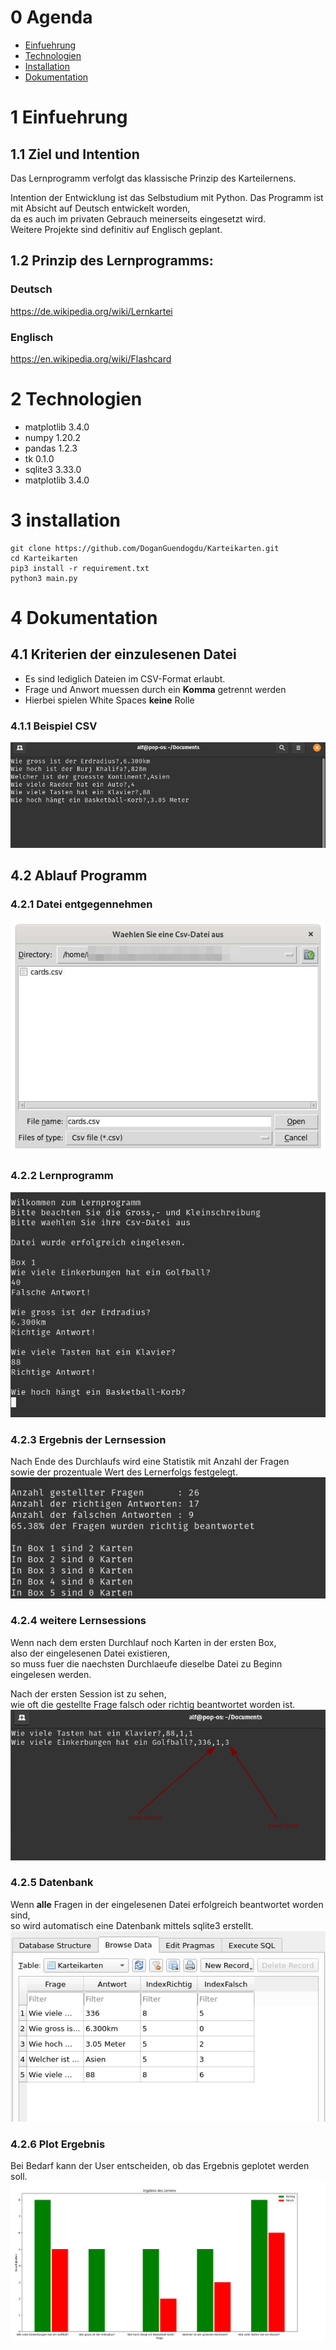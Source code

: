 # 0 Agenda 
* [Einfuehrung](#einf)
* [Technologien](#tech)
* [Installation](#installation)
* [Dokumentation](#doc)

<a name="einf"/>
 
# 1 Einfuehrung 

## 1.1 Ziel und Intention
Das Lernprogramm verfolgt das klassische Prinzip des Karteilernens.

Intention der Entwicklung ist das Selbstudium mit Python.
Das Programm ist mit Absicht auf Deutsch entwickelt worden,  
da es auch im privaten Gebrauch meinerseits eingesetzt wird.  
Weitere Projekte sind definitiv auf Englisch geplant.


## 1.2 Prinzip des Lernprogramms:
### Deutsch   
https://de.wikipedia.org/wiki/Lernkartei

### Englisch 
https://en.wikipedia.org/wiki/Flashcard

<a name="tech"/>

# 2 Technologien 
* matplotlib 3.4.0
* numpy      1.20.2
* pandas     1.2.3
* tk         0.1.0
* sqlite3    3.33.0
* matplotlib 3.4.0

<a name="installation"/>

# 3 installation
```
git clone https://github.com/DoganGuendogdu/Karteikarten.git 
cd Karteikarten
pip3 install -r requirement.txt
python3 main.py
```
<a name="doc"/>

# 4 Dokumentation

## 4.1 Kriterien der einzulesenen Datei
* Es sind lediglich Dateien im CSV-Format erlaubt.
* Frage und Anwort muessen durch ein **Komma** getrennt werden  
* Hierbei spielen White Spaces **keine** Rolle
 
 ### 4.1.1 Beispiel CSV
 <img src = "images/questions_answers.png" width = "650">


## 4.2 Ablauf Programm 

### 4.2.1 Datei entgegennehmen
<img src = "images/input.jpg"> 
  
### 4.2.2 Lernprogramm
<img src ="images/program.png">

### 4.2.3 Ergebnis der Lernsession
Nach Ende des Durchlaufs wird eine Statistik mit Anzahl der Fragen  
sowie der prozentuale Wert des Lernerfolgs festgelegt.  
<img src = "images/statistics.png"> 

### 4.2.4 weitere Lernsessions
Wenn nach dem ersten Durchlauf noch Karten in der ersten Box,  
also der eingelesenen Datei existieren,  
so muss fuer die naechsten Durchlaeufe dieselbe Datei zu Beginn eingelesen werden.

Nach der ersten Session ist zu sehen,  
wie oft die gestellte Frage falsch oder richtig beantwortet worden ist.    
<img src = "images/after_session.png"> 

### 4.2.5 Datenbank
Wenn **alle** Fragen in der eingelesenen Datei erfolgreich beantwortet worden sind,  
so wird automatisch eine Datenbank mittels sqlite3 erstellt.  
<img src = "images/database.png"> 

### 4.2.6 Plot Ergebnis
Bei Bedarf kann der User entscheiden, ob das Ergebnis geplotet werden soll.  
<img src = "images/plot.png"> 






